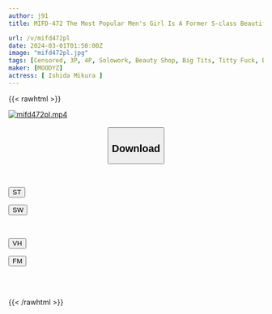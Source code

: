 ```yaml
---
author: j91
title: MIFD-472 The Most Popular Men's Girl Is A Former S-class Beautiful Girl With Divine Breasts J Cup Re;Debut Miku Ishida

url: /v/mifd472pl
date: 2024-03-01T01:50:00Z
image: "mifd472pl.jpg"
tags: [Censored, 3P, 4P, Solowork, Beauty Shop, Big Tits, Titty Fuck, Beautiful Girl	]
maker: [MOODYZ]
actress: [ Ishida Mikura ]
---
```



{{< rawhtml >}}

<div class="video" data-videoid="lAXV7gJ2ZPu7LkO">
    <a href="javascript:;">
        <img src="/v/mifd472pl/mifd472pl.jpg" width="WIDTH" height="HEIGHT" alt="mifd472pl.mp4" loading="lazy">
    </a>
</div>

<script type="text/javascript" src="https://j91.asia/asset/on-demand-st.js"></script>

<br>
  <link rel="stylesheet" href="https://j91.asia/asset/bs5.css">
  
  <center>
  <button class="btn btn-primary" type="button" data-bs-toggle="collapse" data-bs-target=".multi-collapse" aria-expanded="false" aria-controls="multiCollapseExample1 multiCollapseExample2"><h2>Download</h2></button></center>
</p>
<div class="row">
  <div class="col">
    <div class="collapse multi-collapse" id="multiCollapseExample1">
      <div class="card card-body">
	      	      <br>
<div class="buttons">  
<p><a href="https://streamtape.to/v/lAXV7gJ2ZPu7LkO" target="_blank"><button class="btn-hover color-3"><i class="fa fa-download"></i> ST</button></a></p>
<p><a href="https://cdnwish.com/24iu5x64ym1s" target="_blank"><button class="btn-hover color-2"><i class="fa fa-download"></i> SW</button></a></p></div>
    </div>
  </div>
</div>
  <div class="col">
    <div class="collapse multi-collapse" id="multiCollapseExample2">
      <div class="card card-body">
	      <br>
<div class="buttons">
<p><a href="https://vidhidepro.com/f/3x68292809fk"><button class="btn-hover color-9"><i class="fa fa-download"></i> VH</button></a></p>
<p><a href="https://filemoon.sx/d/o3of3i1fen1w"><button class="btn-hover color-8"><i class="fa fa-download"></i> FM</button></a></p></div>
<br><br>
      </div>
    </div>
  </div>
</div>

{{< /rawhtml >}}